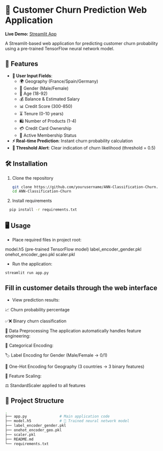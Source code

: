 # 🚀 Customer Churn Prediction Web Application 

**Live Demo:** [Streamlit App](https://ann-classification-churn-5whqod6ajbd3cquu6ofrba.streamlit.app/)

A Streamlit-based web application for predicting customer churn probability using a pre-trained TensorFlow neural network model.

## 🌟 Features
- **📝 User Input Fields**: 
  - 🌍 Geography (France/Spain/Germany)
  - 👫 Gender (Male/Female)
  - 🎂 Age (18-92)
  - 💰 Balance & Estimated Salary
  - 📊 Credit Score (300-850)
  - ⏳ Tenure (0-10 years)
  - 🛍️ Number of Products (1-4)
  - 💳 Credit Card Ownership
  - 🔔 Active Membership Status
- **⚡ Real-time Prediction**: Instant churn probability calculation
- **🚨 Threshold Alert**: Clear indication of churn likelihood (threshold = 0.5)

## 🛠️ Installation
1. Clone the repository
   ```bash
   git clone https://github.com/yourusername/ANN-Classification-Churn.git
   cd ANN-Classification-Churn
   ```
2. Install requirements
``` bash
  pip install -r requirements.txt
```

## 🖥️ Usage

- Place required files in project root:

model.h5 (pre-trained TensorFlow model)
label_encoder_gender.pkl
onehot_encoder_geo.pkl
scaler.pkl

- Run the application:

``` bash
streamlit run app.py
```

## Fill in customer details through the web interface

- View prediction results:

📈 Churn probability percentage

✅❌ Binary churn classification

🧠 Data Preprocessing
The application automatically handles feature engineering:

🔡 Categorical Encoding:

🏷️ Label Encoding for Gender (Male/Female → 0/1)

🔢 One-Hot Encoding for Geography (3 countries → 3 binary features)

📏 Feature Scaling:

⚖️ StandardScaler applied to all features

## 📂 Project Structure
``` bash
.
├── app.py               # Main application code
├── model.h5             # 🧠 Trained neural network model
├── label_encoder_gender.pkl
├── onehot_encoder_geo.pkl
├── scaler.pkl
├── README.md
└── requirements.txt
```
